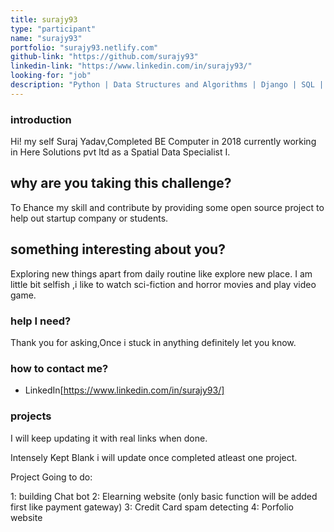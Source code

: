 ```yaml
---
title: surajy93
type: "participant"
name: "surajy93"
portfolio: "surajy93.netlify.com"
github-link: "https://github.com/surajy93"
linkedin-link: "https://www.linkedin.com/in/surajy93/"
looking-for: "job"
description: "Python | Data Structures and Algorithms | Django | SQL | Machine Learning "
---
```

### introduction

Hi! my self Suraj Yadav,Completed BE Computer in 2018 currently working in Here Solutions pvt ltd as a Spatial Data Specialist I.

## why are you taking this challenge?

To Ehance my skill and contribute by providing some open source project to help out startup company or students.  

## something interesting about you?

Exploring new things apart from daily routine like explore new place.
I am little bit selfish ,i like to watch sci-fiction and horror movies and play video game.

### help I need?

Thank you for asking,Once i stuck in anything definitely let you know.

### how to contact me?

- LinkedIn[https://www.linkedin.com/in/surajy93/]

### projects
 I will keep updating it with real links when done.

Intensely Kept Blank i will update once completed atleast one project.

Project Going to do:

1: building Chat bot
2: Elearning website (only basic function will be added first like payment gateway)
3: Credit Card spam detecting 
4: Porfolio website







